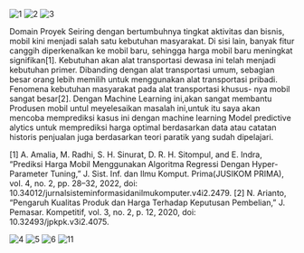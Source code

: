 ![1](https://user-images.githubusercontent.com/110445915/190377738-349f5c4d-2c71-4456-96ac-7ea184216d76.png)
![2](https://user-images.githubusercontent.com/110445915/190379122-ddef008a-809f-4781-a5c4-7bb88dccb48a.png)
![3](https://user-images.githubusercontent.com/110445915/190379665-7f494391-11b5-4104-bf25-8e9a27c3037e.png)

Domain Proyek 
Seiring dengan bertumbuhnya tingkat aktivitas dan bisnis, mobil kini menjadi salah satu kebutuhan masyarakat. Di sisi lain, banyak fitur canggih diperkenalkan ke mobil baru, sehingga harga mobil baru meningkat signifikan[1]. Kebutuhan akan alat transportasi dewasa ini telah menjadi kebutuhan primer. Dibanding dengan alat transportasi umum, sebagian besar orang lebih memilih untuk menggunakan alat transportasi pribadi. Fenomena kebutuhan masyarakat pada alat transportasi khusus- nya mobil sangat besar[2]. Dengan Machine Learning ini,akan sangat membantu Produsen mobil untul meyelesaikan masalah ini,untuk itu saya akan mencoba memprediksi kasus ini dengan machine learning Model predictive alytics untuk memprediksi harga optimal berdasarkan data atau catatan historis penjualan juga berdasarkan teori paratik yang sudah dipelajari.


[1]	A. Amalia, M. Radhi, S. H. Sinurat, D. R. H. Sitompul, and E. Indra, “Prediksi Harga Mobil Menggunakan Algoritma Regressi Dengan Hyper-Parameter Tuning,” J. Sist. Inf. dan Ilmu Komput. Prima(JUSIKOM PRIMA), vol. 4, no. 2, pp. 28–32, 2022, doi: 10.34012/jurnalsisteminformasidanilmukomputer.v4i2.2479.
[2]	N. Arianto, “Pengaruh Kualitas Produk dan Harga Terhadap Keputusan Pembelian,” J. Pemasar. Kompetitif, vol. 3, no. 2, p. 12, 2020, doi: 10.32493/jpkpk.v3i2.4075.


![4](https://user-images.githubusercontent.com/110445915/191198144-4d2c0c3e-ec8e-4822-bfd4-fd01c4424746.png)
![5](https://user-images.githubusercontent.com/110445915/191198152-71d133bb-42b1-450a-82f1-cffb869e05c5.png)
![6](https://user-images.githubusercontent.com/110445915/191198157-c239a071-3910-4363-ab28-09b23dffa2de.png)
![11](https://user-images.githubusercontent.com/110445915/191446059-5308d475-cbf4-4df8-b353-a311b8b50449.png)
